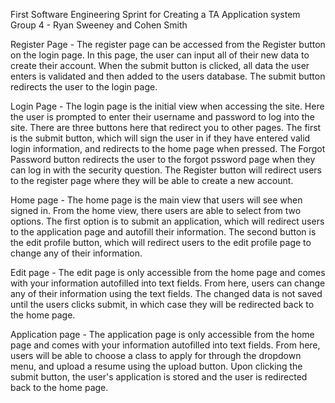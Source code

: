 First Software Engineering Sprint for Creating a TA Application system
Group 4 - Ryan Sweeney and Cohen Smith

Register Page -
The register page can be accessed from the Register button on the login page. In this page, the user can input all of their new data to create their account. When the submit button is clicked, all data the user enters is validated and then added to the users database. The submit button redirects the user to the login page.

Login Page -
The login page is the initial view when accessing the site. Here the user is prompted to enter their username and password to log into the site. There are three buttons here that redirect you to other pages. The first is the submit button, which will sign the user in if they have entered valid login information, and redirects to the home page when pressed. The Forgot Password button redirects the user to the forgot pssword page when they can log in with the security question. The Register button will redirect users to the register page where they will be able to create a new account.

Home page -
The home page is the main view that users will see when signed in. From the home view, there users are able to select from two options. The first option is to submit an application, which will redirect users to the application page and autofill their information. The second button is the edit profile button, which will redirect users to the edit profile page to change any of their information.

Edit page -
The edit page is only accessible from the home page and comes with your information autofilled into text fields. From here, users can change any of their information using the text fields. The changed data is not saved until the users clicks submit, in which case they will be redirected back to the home page.

Application page -
The application page is only accessible from the home page and comes with your information autofilled into text fields. From here, users will be able to choose a class to apply for through the dropdown menu, and upload a resume using the upload button. Upon clicking the submit button, the user's application is stored and the user is redirected back to the home page.
